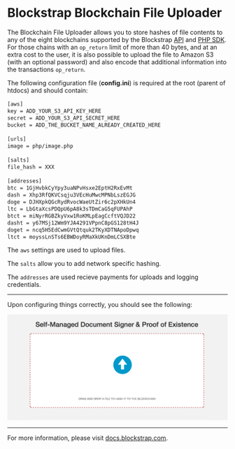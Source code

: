 Blockstrap Blockchain File Uploader
===================================

The Blockchain File Uploader allows you to store hashes of file contents to any of the eight blockchains supported by the Blockstrap [API](http://docs.blockstrap.com/en/api/) and [PHP SDK](http://github.com/blockstrap/blockstrap-php/). For those chains with an `op_return` limit of more than 40 bytes, and at an extra cost to the user, it is also possible to upload the file to Amazon S3 (with an optional password) and also encode that additional information into the transactions `op_return`.

The following configuration file (__config.ini__) is required at the root (parent of htdocs) and should contain:

```
[aws]
key = ADD_YOUR_S3_API_KEY_HERE
secret = ADD_YOUR_S3_API_SECRET_HERE
bucket = ADD_THE_BUCKET_NAME_ALREADY_CREATED_HERE

[urls]
image = php/image.php

[salts]
file_hash = XXX

[addresses]
btc = 1GjHvbkCyYpy3uaNPvHsxe2EptH2RxEvMt
dash = Xhp3RfQKVCsqju3VEcHuMwcMPNbLszEGJG
doge = DJHXpkQGcRydRvocWaeUtZir6c2pXHkUn4
ltc = LbGtaXcsPDQpU6pA8k3sTDmCaG5qFUPAhP
btct = miNyrRGBZkyVxw1RoKMLpEagCcftVQJD22
dasht = y67MSj12Wm9YJA4291VPpnC8pGS128tH4J
doget = ncq5H5EdCwmGVtQtquk2TKyXDTNApoDpwq
ltct = moyssLnSTs6EBWDoyRMaXkUKnDmLCSXBte
```

The `aws` settings are used to upload files.

The `salts` allow you to add network specific hashing.

The `addresses` are used recieve payments for uploads and logging credentials.

-----

Upon configuring things correctly, you should see the following:

[![uploads.blockstrap.com](htdocs/img/home.png)](http://uploads.blockstrap.com)

-----

For more information, please visit [docs.blockstrap.com](http://docs.blockstrap.com/en/applications/uploads/).